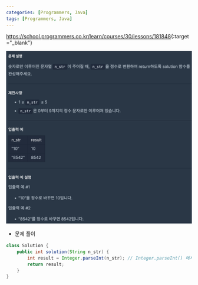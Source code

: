 ```yaml
---
categories: [Programmers, Java]
tags: [Programmers, Java] 
---
```


<https://school.programmers.co.kr/learn/courses/30/lessons/181848>{:target="_blank"}

![문제](/assets/img/programmers/java/%EB%AC%B8%EC%9E%90%EC%97%B4%EC%9D%84_%EC%A0%95%EC%88%98%EB%A1%9C_%EB%B3%80%ED%99%98%ED%95%98%EA%B8%B0.png)

- 문제 풀이

```java
class Solution {
    public int solution(String n_str) {
        int result = Integer.parseInt(n_str); // Integer.parseInt() 메서드를 사용하여 문자열을 정수로 변환
        return result;
    }
}
```

